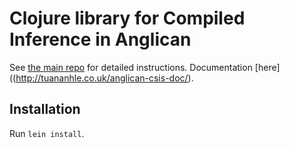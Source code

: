 # Clojure library for Compiled Inference in Anglican

See [the main repo](https://github.com/tuananhle7/torch-csis) for detailed instructions. Documentation [here]((http://tuananhle.co.uk/anglican-csis-doc/).

## Installation
Run `lein install`.
